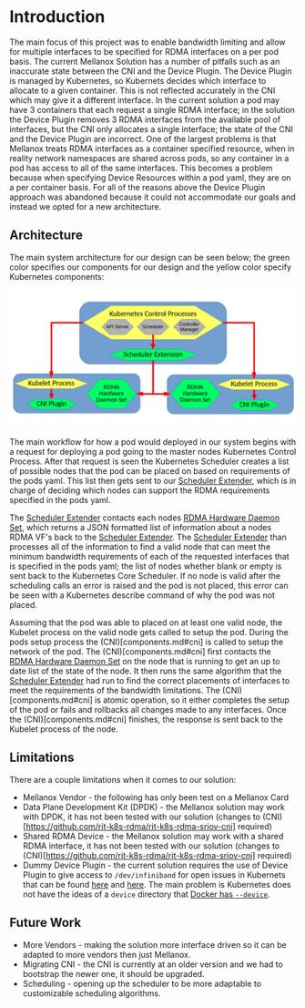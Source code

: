 # Introduction

The main focus of this project was to enable bandwidth limiting and allow for multiple interfaces to be specified for RDMA interfaces on a per pod basis. The current Mellanox Solution has a number of pitfalls such as an inaccurate state between the CNI and the Device Plugin. The Device Plugin is managed by Kubernetes, so Kubernets decides which interface to allocate to a given container. This is not reflected accurately in the CNI which may give it a different interface. In the current solution a pod may have 3 containers that each request a single RDMA interface; in the solution the Device Plugin removes 3 RDMA interfaces from the available pool of interfaces, but the CNI only allocates a single interface; the state of the CNI and the Device Plugin are incorrect. One of the largest problems is that Mellanox treats RDMA interfaces as a container specified resource, when in reality network namespaces are shared across pods, so any container in a pod has access to all of the same interfaces. This becomes a problem because when specifying Device Resources within a pod yaml, they are on a per container basis. For all of the reasons above the Device Plugin approach was abandoned because it could not accommodate our goals and instead we opted for a new architecture.

## Architecture

The main system architecture for our design can be seen below; the green color specifies our components for our design and the yellow color specify Kubernetes components:

![Screenshot](assets/architecture.png)

The main workflow for how a pod would deployed in our system begins with a request for deploying a pod going to the master nodes Kubernetes Control Process. After that request is seen the Kubernetes Scheduler creates a list of possible nodes that the pod can be placed on based on requirements of the pods yaml. This list then gets sent to our [Scheduler Extender](components.md#scheduler_extender), which is in charge of deciding which nodes can support the RDMA requirements specified in the pods yaml.

The [Scheduler Extender](components.md#scheduler_extender) contacts each nodes [RDMA Hardware Daemon Set](components.md#rdma_hardware_daemon_set), which returns a JSON formatted list of information about a nodes RDMA VF's back to the [Scheduler Extender](components.md#scheduler_extender). The [Scheduler Extender](components.md#scheduler_extender) than processes all of the information to find a valid node that can meet the minimum bandwidth requirements of each of the requested interfaces that is specified in the pods yaml; the list of nodes whether blank or empty is sent back to the Kubernetes Core Scheduler. If no node is valid after the scheduling calls an error is raised and the pod is not placed, this error can be seen with a Kubernetes describe command of why the pod was not placed.

Assuming that the pod was able to placed on at least one valid node, the Kubelet process on the valid node gets called to setup the pod. During the pods setup process the (CNI)[components.md#cni] is called to setup the network of the pod. The (CNI)[components.md#cni] first contacts the [RDMA Hardware Daemon Set](components.md#rdma_hardware_daemon_set) on the node that is running to get an up to date list of the state of the node. It then runs the same algorithm that the [Scheduler Extender](components.md#scheduler_extender) had run to find the correct placements of interfaces to meet the requirements of the bandwidth limitations. The (CNI)[components.md#cni] is atomic operation, so it either completes the setup of the pod or fails and rollbacks all changes made to any interfaces. Once the (CNI)[components.md#cni] finishes, the response is sent back to the Kubelet process of the node.

## Limitations

There are a couple limitations when it comes to our solution:
- Mellanox Vendor - the following has only been test on a Mellanox Card
- Data Plane Development Kit (DPDK) - the Mellanox solution may work with DPDK, it has not been tested with our solution (changes to (CNI)[https://github.com/rit-k8s-rdma/rit-k8s-rdma-sriov-cni] required)
- Shared RDMA Device - the Mellanox solution may work with a shared RDMA interface, it has not been tested with our solution (changes to (CNI)[https://github.com/rit-k8s-rdma/rit-k8s-rdma-sriov-cni] required)
- Dummy Device Plugin - the current solution requires the use of Device Plugin to give access to `/dev/infiniband` for open issues in Kubernets that can be found [here](https://github.com/kubernetes/kubernetes/issues/5607) and [here](https://github.com/kubernetes/kubernetes/issues/60748). The main problem is Kubernetes does not have the ideas of a `device` directory that [Docker has `--device`](https://docs.docker.com/engine/reference/commandline/run/).

## Future Work
- More Vendors - making the solution more interface driven so it can be adapted to more vendors then just Mellanox.
- Migrating CNI - the CNI is currently at an older version and we had to bootstrap the newer one, it should be upgraded.
- Scheduling - opening up the scheduler to be more adaptable to customizable scheduling algorithms.
